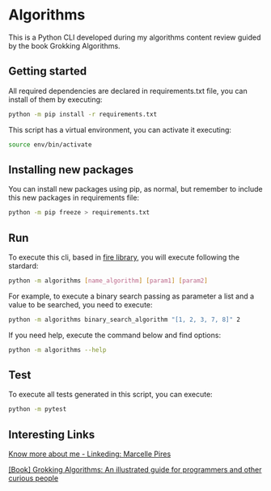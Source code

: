 # Algorithms

This is a Python CLI developed during my algorithms content review guided by the book Grokking Algorithms.

## Getting started

All required dependencies are declared in requirements.txt file, you can install of them by executing:

```bash
python -m pip install -r requirements.txt
```

This script has a virtual environment, you can activate it executing:

```bash
source env/bin/activate
```

## Installing new packages

You can install new packages using pip, as normal, but remember to include this new packages in requirements file:

```bash
python -m pip freeze > requirements.txt
```

## Run
To execute this cli, based in [fire library](https://google.github.io/python-fire/guide/), you will execute following the stardard:

```bash
python -m algorithms [name_algorithm] [param1] [param2] 
```

For example, to execute a binary search passing as parameter a list and a value to be searched, you need to execute:

```bash
python -m algorithms binary_search_algorithm "[1, 2, 3, 7, 8]" 2
```

If you need help, execute the command below and find options:
```bash
python -m algorithms --help
```

## Test

To execute all tests generated in this script, you can execute:

```bash
python -m pytest
```

## Interesting Links

[Know more about me - Linkeding: Marcelle Pires](www.linkedin.com/in/marcelle-reis-pires)

[[Book] Grokking Algorithms: An illustrated guide for programmers and other curious people](https://www.amazon.com/-/pt/gp/product/B09781V6F7/ref=dbs_a_def_rwt_hsch_vapi_tkin_p1_i0)

